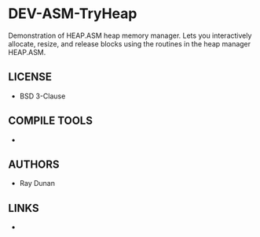 # DEV-ASM-TryHeap
Demonstration of HEAP.ASM heap memory manager. Lets you interactively allocate, resize, and release blocks using the routines in the heap manager HEAP.ASM.

## LICENSE
* BSD 3-Clause

## COMPILE TOOLS
* 
 
## AUTHORS
* Ray Dunan

## LINKS
* 
